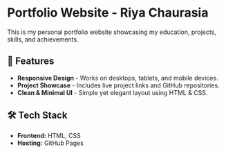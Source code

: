 # Portfolio Website - Riya Chaurasia

This is my personal portfolio website showcasing my education, projects, skills, and achievements.

## 🚀 Features
- **Responsive Design** - Works on desktops, tablets, and mobile devices.
- **Project Showcase** - Includes live project links and GitHub repositories.
- **Clean & Minimal UI** - Simple yet elegant layout using HTML & CSS.

## 🛠️ Tech Stack
- **Frontend:** HTML, CSS
- **Hosting:** GitHub Pages


